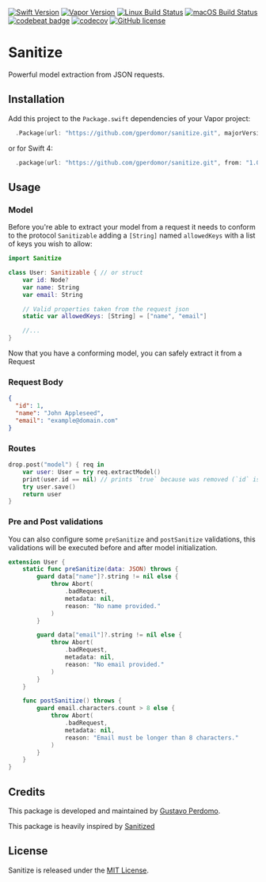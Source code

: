 [![Swift Version](https://img.shields.io/badge/Swift-3.1_and_4.0-brightgreen.svg)](http://swift.org)
[![Vapor Version](https://img.shields.io/badge/Vapor-2-brightgreen.svg)](http://vapor.codes)
[![Linux Build Status](https://img.shields.io/circleci/project/github/gperdomor/sanitize.svg?label=Linux)](https://circleci.com/gh/gperdomor/sanitize)
[![macOS Build Status](https://img.shields.io/travis/gperdomor/sanitize.svg?label=macOS)](https://travis-ci.org/gperdomor/sanitize)
[![codebeat badge](https://codebeat.co/badges/96ac7dc6-b1a7-4cc5-bb95-8a33f967bb65)](https://codebeat.co/projects/github-com-gperdomor-sanitize-master)
[![codecov](https://codecov.io/gh/gperdomor/sanitize/branch/master/graph/badge.svg)](https://codecov.io/gh/gperdomor/sanitize)
[![GitHub license](https://img.shields.io/badge/license-MIT-brightgreen.svg)](LICENSE)

# Sanitize

Powerful model extraction from JSON requests.

## Installation

Add this project to the `Package.swift` dependencies of your Vapor project:

```swift
  .Package(url: "https://github.com/gperdomor/sanitize.git", majorVersion: 1)
```

or for Swift 4:

```swift
  .package(url: "https://github.com/gperdomor/sanitize.git", from: "1.0.0")
```

## Usage

### Model

Before you're able to extract your model from a request it needs to conform to
the protocol `Sanitizable` adding a `[String]` named `allowedKeys` with a list
of keys you wish to allow:

```swift
import Sanitize

class User: Sanitizable { // or struct
    var id: Node?
    var name: String
    var email: String

    // Valid properties taken from the request json
    static var allowedKeys: [String] = ["name", "email"]

    //...
}
```

Now that you have a conforming model, you can safely extract it from a Request

### Request Body

```json
{
  "id": 1,
  "name": "John Appleseed",
  "email": "example@domain.com"
}
```

### Routes

```swift
drop.post("model") { req in
    var user: User = try req.extractModel()
    print(user.id == nil) // prints `true` because was removed (`id` is not a allowed key)
    try user.save()
    return user
}
```

### Pre and Post validations

You can also configure some `preSanitize` and `postSanitize` validations,
this validations will be executed before and after model initialization.

```swift
extension User {
    static func preSanitize(data: JSON) throws {
        guard data["name"]?.string != nil else {
            throw Abort(
                .badRequest,
                metadata: nil,
                reason: "No name provided."
            )
        }

        guard data["email"]?.string != nil else {
            throw Abort(
                .badRequest,
                metadata: nil,
                reason: "No email provided."
            )
        }
    }

    func postSanitize() throws {
        guard email.characters.count > 8 else {
            throw Abort(
                .badRequest,
                metadata: nil,
                reason: "Email must be longer than 8 characters."
            )
        }
    }
}
```
## Credits
This package is developed and maintained by [Gustavo Perdomo](https://github.com/gperdomor).

This package is heavily inspired by [Sanitized](https://github.com/nodes-vapor/sanitized)

## License

Sanitize is released under the [MIT License](LICENSE).
